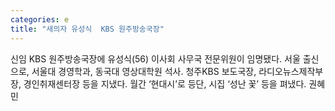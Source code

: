 ```yaml
---
categories: e
title: "새의자 유성식  KBS 원주방송국장"
---
```

신임 KBS 원주방송국장에 유성식(56) 이사회 사무국 전문위원이 임명됐다. 서울 출신으로, 서울대 경영학과, 동국대 영상대학원 석사. 청주KBS 보도국장, 라디오뉴스제작부장, 경인취재센터장 등을 지냈다. 월간 ‘현대시’로 등단, 시집 ‘성난 꽃’ 등을 펴냈다. 권혜민
